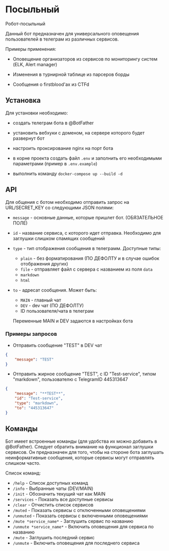 # Посыльный

Робот-посыльный

Данный бот предназначен для универсального оповещения пользователей в телеграм из различных сервисов.

Примеры применения:

- Оповещение организаторов из сервисов по мониторингу систем (ELK, Alert manager)

- Изменения в турнирной таблице из парсеров борды

- Сообщения о firstblood'ах из CTFd

## Установка

Для установки необходимо:

- создать телеграм бота в @BotFather

- установить вебхуки с доменом, на сервере которого будет развернут бот

- настроить проксирование nginx на порт бота

- в корне проекта создать файл `.env` и заполнить его необходимыми параметрами (пример в `.env.example`)

- выполнить команду `docker-compose up --build -d`

## API

Для общения с ботом необходимо отправить запрос на URL/SECRET_KEY со следующими JSON полями:

- `message` - основные данные, которые пришлет бот. (ОБЯЗАТЕЛЬНОЕ ПОЛЕ)

- `id` - название сервиса, с которого идет отправка. Необходимо для заглушки слишком спамящих сообщений

- `type` - тип отображения сообщения в телеграмм. Доступные типы:
    * `plain` - без форматирования (ПО ДЕФОЛТУ и в случае ошибок отображения других)
    * `file` - отправляет файл с сервера с названием из поля `data`
    * `markdown`
    * `html`

- `to` - адресат сообщения. Может быть:
    * `MAIN` - главный чат
    * `DEV` - dev чат (ПО ДЕФОЛТУ)
    * ID пользователя/чата в телеграм

    Переменные MAIN и DEV задаются в настройках бота

### Примеры запросов
- Отправить сообщение "TEST" в DEV чат
```json
{
    "message": "TEST"
}
```

- Отправить жирное сообщение "TEST", с ID "Test-service", типом "markdown", пользователю с TelegramID 445313647

```json
{
    "message": "**TEST**",
    "id": "Test-service",
    "type": "markdown",
    "to": "445313647"
}
```

## Команды 
Бот имеет встроенные команды (для удобства их можно добавить в @BotFather). Следует обратить внимание на функционал заглушки сервисов. Он предназначен для того, чтобы на стороне бота заглушать неинформативные сообщения, которые сервисы могут отправлять слишком часто.

Список команд:
- `/help` - Список доступных команд
- `/info` - Выбранные чаты (DEV/MAIN)
- `/init` - Обозначить текущий чат как MAIN
- `/services` - Показать все доступные сервисы
- `/clear` - Отчистить список сервисов
- `/muted` - Показать сервисы с отключенными оповещениями
- `/unmuted` - Показать сервисы с включенными оповещениями
- `/mute *service_name*` - Заглушить сервис по названию
- `/unmute *service_name*` - Включить оповещения для сервиса по названию
- `/mute` - Заглушить последний сервис
- `/unmute` - Включить оповещения для последнего сервиса
